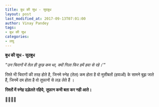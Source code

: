 ```yaml
---
title: बुध की सुध - सुदबुध
layout: post
last_modified_at: 2017-09-13T07:01:00
author: Vinay Pandey
tags:
- बुध की सुध
categories:
- लघु
---
```

**बुध की सुध - सुदबुध**

*"उन चिरागों में तेल ही कुछ कम था,*
*क्यों गिला फिर हमें हवा से रहे।'"*

रिश्ते भी चिरागों की तरह होते है,  जिनमे स्नेह (तेल) कम होता है वो मुसीबतों (हवाओं) के सामने बुझ जाते हैं, जिनमें दम होता है वो तूफानों से लड़ लेते हैं ।

**रिश्तों में स्नेह उड़ेलते रहिये,**
**तूफान कभी बता कर नही आते।**

🙏🌷🌷🙏


